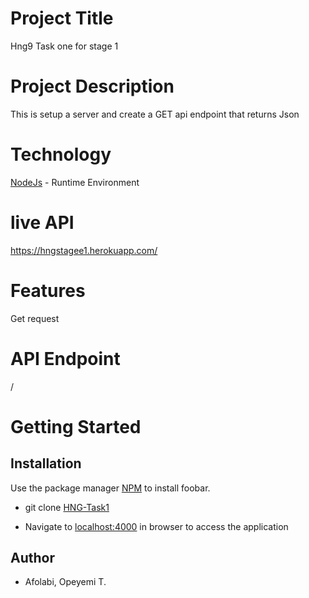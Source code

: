 # Project Title

Hng9 Task one for stage 1

# Project Description

This is setup a server and create a GET api endpoint that returns Json

# Technology
 [NodeJs](https://https://nodejs.org/en/) - Runtime Environment

# live API
https://hngstagee1.herokuapp.com/

# Features
Get request

# API Endpoint
/

# Getting Started

## Installation
Use the package manager [NPM](https://https://nodejs.org/en/) to install foobar.

* git clone
  [HNG-Task1](https://github.com/TMDav007/hng9-task1.git)

* Navigate to [localhost:4000](http://localhost:4000/) in browser to access the application

## Author
 - Afolabi, Opeyemi T.
